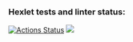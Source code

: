 ### Hexlet tests and linter status:
[![Actions Status](https://github.com/adammilligan/frontend-project-11/workflows/hexlet-check/badge.svg)](https://github.com/adammilligan/frontend-project-11/actions)
<a href="https://codeclimate.com/github/adammilligan/frontend-project-11/maintainability"><img src="https://api.codeclimate.com/v1/badges/864ff06972e0c65bb064/maintainability" /></a>